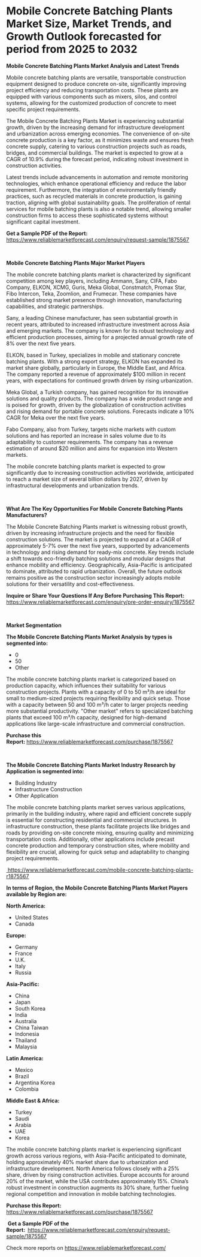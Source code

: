 <p><h1>Mobile Concrete Batching Plants Market Size, Market Trends, and Growth Outlook forecasted for period from 2025 to 2032</h1></p><p><strong>Mobile Concrete Batching Plants Market Analysis and Latest Trends</strong></p>
<p><p>Mobile concrete batching plants are versatile, transportable construction equipment designed to produce concrete on-site, significantly improving project efficiency and reducing transportation costs. These plants are equipped with various components such as mixers, silos, and control systems, allowing for the customized production of concrete to meet specific project requirements.</p><p>The Mobile Concrete Batching Plants Market is experiencing substantial growth, driven by the increasing demand for infrastructure development and urbanization across emerging economies. The convenience of on-site concrete production is a key factor, as it minimizes waste and ensures fresh concrete supply, catering to various construction projects such as roads, bridges, and commercial buildings. The market is expected to grow at a CAGR of 10.9% during the forecast period, indicating robust investment in construction activities. </p><p>Latest trends include advancements in automation and remote monitoring technologies, which enhance operational efficiency and reduce the labor requirement. Furthermore, the integration of environmentally friendly practices, such as recycled materials in concrete production, is gaining traction, aligning with global sustainability goals. The proliferation of rental services for mobile batching plants is also a notable trend, allowing smaller construction firms to access these sophisticated systems without significant capital investment.</p></p>
<p><strong>Get a Sample PDF of the Report:&nbsp;</strong> <a href="https://www.reliablemarketforecast.com/enquiry/request-sample/1875567?utm_campaign=2458&utm_medium=2&utm_source=Github&utm_content=ia&utm_term=10042025&utm_id=mobile-concrete-batching-plants">https://www.reliablemarketforecast.com/enquiry/request-sample/1875567</a></p>
<p>&nbsp;</p>
<p><strong>Mobile Concrete Batching Plants Major Market Players</strong></p>
<p><p>The mobile concrete batching plants market is characterized by significant competition among key players, including Ammann, Sany, CIFA, Fabo Company, ELKON, XCMG, Guris, Meka Global, Constmatch, Promax Star, Fibo Intercon, Teka, Zoomlion, and Frumecar. These companies have established strong market presence through innovation, manufacturing capabilities, and strategic partnerships.</p><p>Sany, a leading Chinese manufacturer, has seen substantial growth in recent years, attributed to increased infrastructure investment across Asia and emerging markets. The company is known for its robust technology and efficient production processes, aiming for a projected annual growth rate of 8% over the next five years.</p><p>ELKON, based in Turkey, specializes in mobile and stationary concrete batching plants. With a strong export strategy, ELKON has expanded its market share globally, particularly in Europe, the Middle East, and Africa. The company reported a revenue of approximately $100 million in recent years, with expectations for continued growth driven by rising urbanization.</p><p>Meka Global, a Turkish company, has gained recognition for its innovative solutions and quality products. The company has a wide product range and is poised for growth, driven by the globalization of construction activities and rising demand for portable concrete solutions. Forecasts indicate a 10% CAGR for Meka over the next five years.</p><p>Fabo Company, also from Turkey, targets niche markets with custom solutions and has reported an increase in sales volume due to its adaptability to customer requirements. The company has a revenue estimation of around $20 million and aims for expansion into Western markets.</p><p>The mobile concrete batching plants market is expected to grow significantly due to increasing construction activities worldwide, anticipated to reach a market size of several billion dollars by 2027, driven by infrastructural developments and urbanization trends.</p></p>
<p>&nbsp;</p>
<p><strong>What Are The Key Opportunities For Mobile Concrete Batching Plants Manufacturers?</strong></p>
<p><p>The Mobile Concrete Batching Plants market is witnessing robust growth, driven by increasing infrastructure projects and the need for flexible construction solutions. The market is projected to expand at a CAGR of approximately 5-7% over the next five years, supported by advancements in technology and rising demand for ready-mix concrete. Key trends include a shift towards eco-friendly batching solutions and modular designs that enhance mobility and efficiency. Geographically, Asia-Pacific is anticipated to dominate, attributed to rapid urbanization. Overall, the future outlook remains positive as the construction sector increasingly adopts mobile solutions for their versatility and cost-effectiveness.</p></p>
<p><strong>Inquire or Share Your Questions If Any Before Purchasing This Report:</strong> <a href="https://www.reliablemarketforecast.com/enquiry/pre-order-enquiry/1875567?utm_campaign=2458&utm_medium=2&utm_source=Github&utm_content=ia&utm_term=10042025&utm_id=mobile-concrete-batching-plants">https://www.reliablemarketforecast.com/enquiry/pre-order-enquiry/1875567</a></p>
<p>&nbsp;</p>
<p><strong>Market Segmentation</strong></p>
<p><strong>The Mobile Concrete Batching Plants Market Analysis by types is segmented into:</strong></p>
<p><ul><li>0<Capacity≤50m³/h</li><li>50<Capacity≤100m³/h</li><li>Other</li></ul></p>
<p><p>The mobile concrete batching plants market is categorized based on production capacity, which influences their suitability for various construction projects. Plants with a capacity of 0 to 50 m³/h are ideal for small to medium-sized projects requiring flexibility and quick setup. Those with a capacity between 50 and 100 m³/h cater to larger projects needing more substantial productivity. "Other market" refers to specialized batching plants that exceed 100 m³/h capacity, designed for high-demand applications like large-scale infrastructure and commercial construction.</p></p>
<p><strong>Purchase this Report:&nbsp;</strong><a href="https://www.reliablemarketforecast.com/purchase/1875567?utm_campaign=2458&utm_medium=2&utm_source=Github&utm_content=ia&utm_term=10042025&utm_id=mobile-concrete-batching-plants">https://www.reliablemarketforecast.com/purchase/1875567</a></p>
<p>&nbsp;</p>
<p><strong>The Mobile Concrete Batching Plants Market Industry Research by Application is segmented into:</strong></p>
<p><ul><li>Building Industry</li><li>Infrastructure Construction</li><li>Other Application</li></ul></p>
<p><p>The mobile concrete batching plants market serves various applications, primarily in the building industry, where rapid and efficient concrete supply is essential for constructing residential and commercial structures. In infrastructure construction, these plants facilitate projects like bridges and roads by providing on-site concrete mixing, ensuring quality and minimizing transportation costs. Additionally, other applications include precast concrete production and temporary construction sites, where mobility and flexibility are crucial, allowing for quick setup and adaptability to changing project requirements.</p></p>
<p><a href="https://www.reliablemarketforecast.com/mobile-concrete-batching-plants-r1875567?utm_campaign=2458&utm_medium=2&utm_source=Github&utm_content=ia&utm_term=10042025&utm_id=mobile-concrete-batching-plants">&nbsp;https://www.reliablemarketforecast.com/mobile-concrete-batching-plants-r1875567</a></p>
<p><strong>In terms of Region, the Mobile Concrete Batching Plants Market Players available by Region are:</strong></p>
<p>
    <p> <strong> North America: </strong>
        <ul>
            <li>United States</li>
            <li>Canada</li>
        </ul>
        </p> 
    <p> <strong> Europe: </strong>
        <ul>
            <li>Germany</li>
            <li>France</li>
            <li>U.K.</li>
            <li>Italy</li>
            <li>Russia</li>
        </ul>
        </p> 
    <p> <strong> Asia-Pacific: </strong>
        <ul>
            <li>China</li>
            <li>Japan</li>
            <li>South Korea</li>
            <li>India</li>
            <li>Australia</li>
            <li>China Taiwan</li>
            <li>Indonesia</li>
            <li>Thailand</li>
            <li>Malaysia</li>
        </ul>
        </p> 
    <p> <strong> Latin America: </strong>
        <ul>
            <li>Mexico</li>
            <li>Brazil</li>
            <li>Argentina Korea</li>
            <li>Colombia</li>
        </ul>
        </p> 
    <p> <strong> Middle East & Africa: </strong>
        <ul>
            <li>Turkey</li>
            <li>Saudi</li>
            <li>Arabia</li>
            <li>UAE</li>
            <li>Korea</li>
        </ul>
    </p>
    </p>
<p><p>The mobile concrete batching plants market is experiencing significant growth across various regions, with Asia-Pacific anticipated to dominate, holding approximately 40% market share due to urbanization and infrastructure development. North America follows closely with a 25% share, driven by rising construction activities. Europe accounts for around 20% of the market, while the USA contributes approximately 15%. China’s robust investment in construction augments its 30% share, further fueling regional competition and innovation in mobile batching technologies.</p></p>
<p><strong>Purchase this Report: </strong><a href="https://www.reliablemarketforecast.com/purchase/1875567?utm_campaign=2458&utm_medium=2&utm_source=Github&utm_content=ia&utm_term=10042025&utm_id=mobile-concrete-batching-plants">https://www.reliablemarketforecast.com/purchase/1875567</a></p>
<p>&nbsp;<strong>Get a Sample PDF of the Report:&nbsp;&nbsp;</strong><a href="https://www.reliablemarketforecast.com/enquiry/request-sample/1875567?utm_campaign=2458&utm_medium=2&utm_source=Github&utm_content=ia&utm_term=10042025&utm_id=mobile-concrete-batching-plants">https://www.reliablemarketforecast.com/enquiry/request-sample/1875567</a></p>
<p><strong></strong></p>
<p>Check more reports on <a href="https://www.reliablemarketforecast.com/?utm_campaign=2458&utm_medium=2&utm_source=Github&utm_content=ia&utm_term=10042025&utm_id=mobile-concrete-batching-plants">https://www.reliablemarketforecast.com/</a></p>